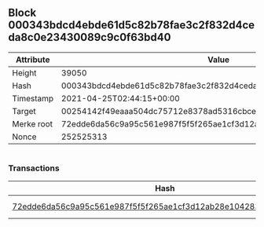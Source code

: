 ## Block 000343bdcd4ebde61d5c82b78fae3c2f832d4ceda8c0e23430089c9c0f63bd40

Attribute | Value
--- | ---
Height | 39050
Hash | 000343bdcd4ebde61d5c82b78fae3c2f832d4ceda8c0e23430089c9c0f63bd40
Timestamp | 2021-04-25T02:44:15+00:00
Target | 00254142f49eaaa504dc75712e8378ad5316cbcead634704b3734b6271167cc4
Merke root | 72edde6da56c9a95c561e987f5f5f265ae1cf3d12ab28e1042832060f91502ee
Nonce | 252525313

```

```

### Transactions

Hash | Amount
--- | ---
[72edde6da56c9a95c561e987f5f5f265ae1cf3d12ab28e1042832060f91502ee](72edde6da56c9a95c561e987f5f5f265ae1cf3d12ab28e1042832060f91502ee.md) | 10.00000000 SKEPTI 
